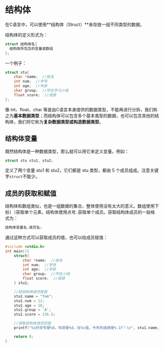 # 结构体

在C语言中，可以使用**结构体（Struct）**来存放一组不同类型的数据。

结构体的定义形式为：

```c
struct 结构体名{
  结构体所包含的变量或数组
};
```

一个例子：

```c
struct stu{
    char *name;  //姓名
    int num;  //学号
    int age;  //年龄
    char group;  //所在学习小组
    float score;  //成绩
};
```

像 int、float、char 等是由C语言本身提供的数据类型，不能再进行分拆，我们称之为**基本数据类型**；而结构体可以包含多个基本类型的数据，也可以包含其他的结构体，我们将它称为**复杂数据类型或构造数据类型**。

## 结构体变量

既然结构体是一种数据类型，那么就可以用它来定义变量。例如：

```c
struct stu stu1, stu2;
```

定义了两个变量 stu1 和 stu2，它们都是 stu 类型，都由 5 个成员组成。注意关键字`struct`不能少。

## 成员的获取和赋值

结构体和数组类似，也是一组数据的集合，整体使用没有太大的意义。数组使用下标`[ ]`获取单个元素，结构体使用点号`.`获取单个成员。获取结构体成员的一般格式为：

```c
结构体变量名.成员名;
```

通过这种方式可以获取成员的值，也可以给成员赋值：

```c
#include <stdio.h>
int main(){
    struct{
        char *name;  //姓名
        int num;  //学号
        int age;  //年龄
        char group;  //所在小组
        float score;  //成绩
    } stu1;

    //给结构体成员赋值
    stu1.name = "Tom";
    stu1.num = 12;
    stu1.age = 18;
    stu1.group = 'A';
    stu1.score = 136.5;

    //读取结构体成员的值
    printf("%s的学号是%d，年龄是%d，在%c组，今年的成绩是%.1f！\n", stu1.name, stu1.num, stu1.age, stu1.group, stu1.score);

    return 0;
}
```

